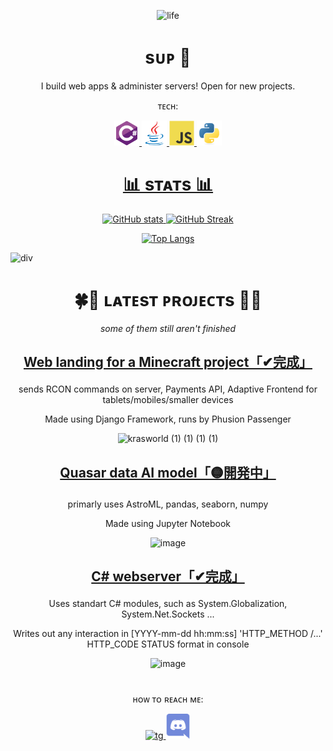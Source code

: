 <div id="header" align="center">

![life](https://github.com/equqe/equqe/assets/145790372/851cca45-197c-4d4b-9e02-00d443cb5924)

  
  <h1> sᴜᴘ 👋</h1>

I build web apps & administer servers! Open for new projects.

ᴛᴇᴄʜ:

  <a href="https://www.сsharp.com" target="_blank" rel="noreferrer"> <img src="https://raw.githubusercontent.com/devicons/devicon/master/icons/csharp/csharp-original.svg" alt="csharp" width="40" height="40"/> <a href="https://www.java.com" target="_blank" rel="noreferrer"> <img src="https://raw.githubusercontent.com/devicons/devicon/master/icons/java/java-original.svg" alt="java" width="40" height="40"/> </a> <a href="https://developer.mozilla.org/en-US/docs/Web/JavaScript" target="_blank" rel="noreferrer"> <img src="https://raw.githubusercontent.com/devicons/devicon/master/icons/javascript/javascript-original.svg" alt="javascript" width="40" height="40"/> </a> <a href="https://www.python.com" target="_blank" rel="noreferrer"> <img src="https://raw.githubusercontent.com/devicons/devicon/master/icons/python/python-original.svg" alt="python" width="40" height="40"/>

<h1> </h1>

</div>

<div id="stats" align="center">

  
<h1> 📊 sᴛᴀᴛs 📊 </h1>

![GitHub stats](https://github-readme-stats.vercel.app/api?username=equqe&show_icons=true&bg_color=00000000&rank_icon=github)
[![GitHub Streak](https://streak-stats.demolab.com?user=equqe&theme=github-dark-blue)](https://git.io/streak-stats)


[![Top Langs](https://github-readme-stats.vercel.app/api/top-langs/?username=equqe&show_icons=true&theme=transparent&layout=compact)](https://github.com/anuraghazra/github-readme-stats)

</div>


![div](https://user-images.githubusercontent.com/74038190/212284100-561aa473-3905-4a80-b561-0d28506553ee.gif)


<div id="latest" align="center">

<h1>🍀📑 ʟᴀᴛᴇsᴛ ᴘʀᴏᴊᴇᴄᴛs 📑🍀</h1>
<i>some of them still aren't finished</i>


<h2> 

  [Web landing for a Minecraft project「✔完成」](https://github.com/equqe/autodonate-landing/tree/main) 
  
</h2>


sends RCON commands on server, Payments API, Adaptive Frontend for tablets/mobiles/smaller devices

Made using Django Framework, runs by Phusion Passenger

![krasworld (1) (1) (1) (1)](https://github.com/equqe/AutodonateWebLanding/assets/145790372/f0aad4ab-16a0-47d5-aea1-d5a6fcad6758)



<h2> 

  [Quasar data AI model「🟡開発中」](https://github.com/equqe/quasar-data-ml-model) 
  
</h2>

primarly uses AstroML, pandas, seaborn, numpy

Made using Jupyter Notebook

![image](https://github.com/equqe/equqe/assets/145790372/428b1567-d126-4746-b759-47b8a112ac03)


<h2> 

  [C# webserver「✔完成」](https://github.com/equqe/server-sharp) 
  
</h2>

Uses standart C# modules, such as System.Globalization, System.Net.Sockets ...

Writes out any interaction in [YYYY-mm-dd hh:mm:ss] 'HTTP_METHOD /...' HTTP_CODE STATUS format in console

![image](https://github.com/equqe/equqe/assets/145790372/c3bc42f4-5349-4e94-8f5c-123ba5289fa7)




<h1> </h1>


</div>
<div id="stats" align="center">
ʜᴏᴡ ᴛᴏ ʀᴇᴀᴄʜ ᴍᴇ:


  <a href="https://t.me/html_F5F5F5" target="_blank" rel="noreferrer"> <img src="https://github.com/matomo-org/matomo-icons/blob/master/src/socials/web.telegram.org.svg" alt="tg" width="40" height="40"/>
  <a href="https://discord.com/users/equqe" target="_blank" rel="noreferrer"> <img src="https://github.com/brand-icons/brands/blob/master/icons/color/discord.svg" alt="discord" width="40" height="40"/>
</div>





